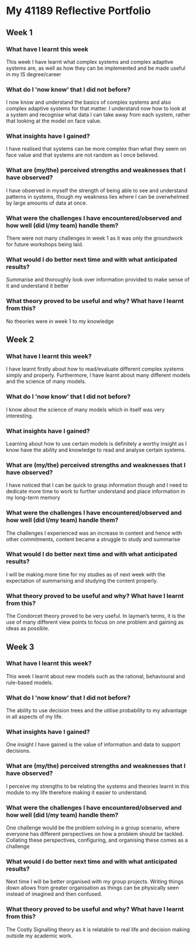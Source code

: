 # My 41189 Reflective Portfolio

## Week 1

### What have I learnt this week

This week I have learnt what complex systems and complex adaptive systems are, as well as how they can be implemented and be made useful in my IS degree/career

### What do I 'now know' that I did not before?

I now know and understand the basics of complex systems and also complex adaptive systems for that matter. I understand now how to look at a system and recognise what data I can take away from each system, rather that looking at the model on face value.

### What insights have I gained?

I have realised that systems can be more complex than what they seem on face value and that systems are not random as I once believed.

### What are (my/the) perceived strengths and weaknesses that I have observed?

I have observed in myself the strength of being able to see and understand patterns in systems, though my weakness lies where I can be overwhelmed by large amounts of data at once. 

### What were the challenges I have encountered/observed and how well (did I/my team) handle them?

There were not many challenges in week 1 as it was only the groundwork for future workshops being laid.

### What would I do better next time and with what anticipated results?

Summarise and thoroughly look over information provided to make sense of it and understand it better

### What theory proved to be useful and why? What have I learnt from this?

No theories were in week 1 to my knowledge


## Week 2

### What have I learnt this week?

I have learnt firstly about how to read/evaluate different complex systems simply and properly. Furthermore, I have learnt about many different models and the science of many models.

### What do I 'now know' that I did not before?

I know about the science of many models which in itself was very interesting. 
### What insights have I gained?

Learning about how to use certain models is definitely a worthy insight as I know have the ability and knowledge to read and analyse certain systems.

### What are (my/the) perceived strengths and weaknesses that I have observed?

I have noticed that I can be quick to grasp information though and I need to dedicate more time to work to further understand and place information in my long-term memory
 
### What were the challenges I have encountered/observed and how well (did I/my team) handle them?

The challenges I experienced was an increase in content and hence with other commitments, content became a struggle to study and summarise 

### What would I do better next time and with what anticipated results?

I will be making more time for my studies as of next week with the expectation of summarising and studying the content properly.

### What theory proved to be useful and why? What have I learnt from this?

The Condorcet theory proved to be very useful. In layman’s terms, it is the use of many different view points to focus on one problem and gaining as ideas as possible.


## Week 3

### What have I learnt this week?

This week I learnt about new models such as the rational, behavioural and rule-based models.

### What do I 'now know' that I did not before?

The ability to use decision trees and the utilise probability to my advantage in all aspects of my life. 

### What insights have I gained?

One insight I have gained is the value of information and data to support decisions.

### What are (my/the) perceived strengths and weaknesses that I have observed?

I perceive my strengths to be relating the systems and theories learnt in this module to my life therefore making it easier to understand. 

### What were the challenges I have encountered/observed and how well (did I/my team) handle them?

One challenge would be the problem solving in a group scenario, where everyone has different perspectives on how a problem should be tackled. Collating these perspectives, configuring, and organising these comes as a challenge

### What would I do better next time and with what anticipated results?

Next time I will be better organised with my group projects. Writing things down allows from greater organisation as things can be physically seen instead of imagined and then confused.

### What theory proved to be useful and why? What have I learnt from this?

The Costly Signalling theory as it is relatable to real life and decision making outside my academic work.
